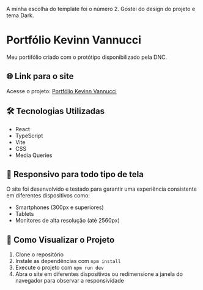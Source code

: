 A minha escolha do template foi o número 2. Gostei do design do projeto e tema Dark.

# Portfólio Kevinn Vannucci

Meu portifólio criado com o protótipo disponibilizado pela DNC.

## 🌐 Link para o site

Acesse o projeto: [Portfólio Kevinn Vannucci](https://portifolio-kevinn.vercel.app/)

## 🛠️ Tecnologias Utilizadas

- React
- TypeScript
- Vite
- CSS
- Media Queries

## 📱 Responsivo para todo tipo de tela

O site foi desenvolvido e testado para garantir uma experiência consistente em diferentes dispositivos como:

- Smartphones (300px e superiores)
- Tablets
- Monitores de alta resolução (até 2560px)

## 🚀 Como Visualizar o Projeto

1. Clone o repositório
2. Instale as dependências com `npm install`
3. Execute o projeto com `npm run dev`
4. Abra o site em diferentes dispositivos ou redimensione a janela do navegador para observar a responsividade
